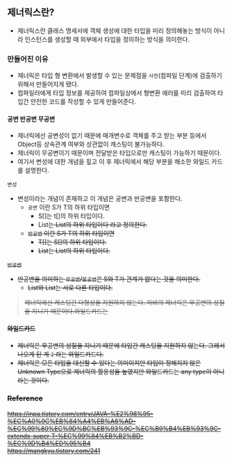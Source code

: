 ## 제너릭스란?
- 제너릭스란 클래스 명세서에 객체 생성에 대한 타입을 미리 정의해놓는 방식이 아니라 인스턴스를 생성할 때 외부에서 타입을 정의하는 방식을 의미한다.

### 만들어진 이유
- 제너릭은 타입 형 변환에서 발생할 수 있는 문제점을 `사전`(컴파일 단계)에 검출하기 위해서 만들어지게 됐다.
- 컴파일러에게 타입 정보를 제공하여 컴파일상에서 형변환 에러를 미리 검출하여 타입간 안전한 코드를 작성할 수 있게 만들어준다.

#### 공변 반공변 무공변
- 제너릭에선 공변성이 없기 때문에 매개변수로 객체를 주고 받는 부분 등에서 Object등 상속관계 여부와 상관없이 캐스팅이 불가능하다.
- 제너릭이 무공변이기 때문이며 전달받은 타입으로만 캐스팅이 가능하기 때문이다.
- 여기서 변성에 대한 개념을 짚고 이 후 제너릭에서 해당 부분을 해소한 와일드 카드를 설명한다.

`변성`
- 변성이라는 개념이 존재하고 이 개념은 공변과 반공변을 포함한다.
  - `공변` 이란 S가 T의 하위 타입이면 
    - S[]는 t[]의 하위 타입이다.
    - List<S>는 List<T>의 하위 타입이다 라고 정의한다.
  - `반공변` 이란 S가 T의 하위 타입이면
    - T[]는 S[]의 하위 타입이다.
    - List<T>는 List<S>의 하위 타입이다.

`반공변`
- 반공변을 의미하는 `무공변`/`불공변`은 S와 T가 관계가 없다는 것을 의미한다.
  - List<S>와 List<T>는 서로 다른 타입이다.

> 제너릭에선 캐스팅간 다형성을 지원하지 않는다. 자바의 제너릭은 무공변의 성질을 지니기 때문이다.와일드카드는 

#### 와일드카드
- 제너릭은 무공변의 성질을 지니기 때문에 타입간 캐스팅을 지원하지 않는다. 그래서 나오게 된 게 `?` 라는 와일드카드다.
- 제너릭은 모든 타입을 대신할 수 있다는 의미이지만 타입이 정해지지 않은 Unknown Type으로 제너릭의 활용성을 높였지만 와일드카드는 any type이 아니라는 것이다.

### Reference
<https://inpa.tistory.com/entry/JAVA-%E2%98%95-%EC%A0%9C%EB%84%A4%EB%A6%AD-%EC%99%80%EC%9D%BC%EB%93%9C-%EC%B9%B4%EB%93%9C-extends-super-T-%EC%99%84%EB%B2%BD-%EC%9D%B4%ED%95%B4><br>
<https://mangkyu.tistory.com/241><br>
